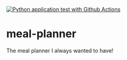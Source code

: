 [![Python application test with Github Actions](https://github.com/guillo83/meal-planner/actions/workflows/devops.yml/badge.svg)](https://github.com/guillo83/meal-planner/actions/workflows/devops.yml)

# meal-planner
The meal planner I always wanted to have!
